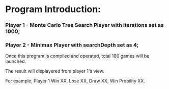 # Program Introduction:

### Player 1 - Monte Carlo Tree Search Player with iterations set as 1000;

### Player 2 - Minimax Player with searchDepth set as 4;

Once this program is compiled and operated, total 100 games will be launched. 

The result will displayered from player 1's view. 

For example, Player 1 Win XX, Lose XX, Draw XX, Win Probility XX.
